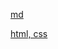
[md](https://FilatovAE-dev.github.io/rsschool-cv/cv)

[html, css](https://FilatovAE-dev.github.io/rsschool-cv/)
